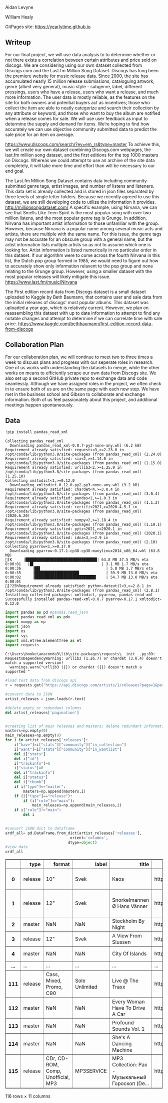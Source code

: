 Aidan Levyne

William Healy

GitPages site: https://yearlytime.github.io

## Writeup

For our final project, we will use data analysis to to determine whether or not there exists a correlation between certain attributes and price sold on discogs.
We are considering using our own dataset collected from Discogs.com and the Last.fm Million Song Dataset. Discogs has long been the premiere website for music release data. Since 2000, the site has accumulated nearly 15 million release submissions, cataloguing artwork, genre (albeit very general), music style - subgenre, label, different pressings, users who have a release, users who want a release, and much more information. The user data is mostly reliable, as the features on the site for both owners and potential buyers act as incentives; those who collect the item are able to neatly categorize and search their collection by any attribute or keyword, and those who want to buy the album are notified when a release comes for sale. We will use user feedback as input to determine the supply and demand for items. We’re hoping to find how accurately we can use objective community submitted data to predict the sale price for an item on average.

https://www.discogs.com/search/?ev=em_rs&type=master 
To achieve this, we will create our own dataset combining Discogs.com webpages, the last.fm million song dataset, and the first editions for the top 1000 masters on Discogs. Whereas we could attempt to use an archive of the site data completely, it will take more time and effort than will be necessary to our end goal. 

The Last.fm Million Song Dataset contains data including community-submitted genre tags, artist images, and number of listens and listeners. This data set is already collected and is stored in json files separated by three levels of single letter folders. Because we recently agreed to use this dataset, we are still developing code to utilize the information it provides.
http://millionsongdataset.com/ 
A specific example, using Nirvana, we can see that Smells Like Teen Spirit is the most popular song with over two million listens, and the most popular genre tag is Grunge. In addition, Nirvana has important artist information to those unfamiliar with the group. However, because Nirvana is a popular name among several music acts and artists, there are multiple with the same name. For this issue, the genre tags may not be accurate for an obscure group with a general name, but the artist information lists multiple artists so as not to assume which one is looking for. Artist information is listed numerically in no particular order in this dataset. If our algorithm were to come across the fourth Nirvana in this list, the Dutch pop group formed in 1985, we would need to figure out how to accurately show only information relavent to the pop group and none relating to the Grunge group. However, using a smaller dataset with the most popular releases will likely mitigate this issue.
https://www.last.fm/music/Nirvana

The First edition record data from Discogs dataset is a small dataset uploaded to Kaggle by Beth Baumann, that contains user and sale data from the initial releases of discogs' most popular albums. This dataset was uploaded a year ago, which is relatively current. However, we plan on reassembling this dataset with up to date information to attempt to find any notable changes and attempt to determine if we can correlate time with sale price.
https://www.kaggle.com/bethbaumann/first-edition-record-data-from-discogs


## Collaboration Plan

For our collaboration plan, we will continue to meet two to three times a week to discuss plans and progress with our seperate roles in research. One of us works with understanding the datasets to merge, while the other works on means to efficiently scrape our own data from Discogs site. We also set up a second GitHub private repo to exchange data and code seamlessly. Although we have assigned roles in the project, we often check in to ensure both of us are on the same page with each new step. We have met in the business school and Gibson to collaborate and exchange information. Both of us feel passionately about this project, and additional meetings happen spontaneously.

## Data


```python
!pip install pandas_read_xml
```

    Collecting pandas_read_xml
      Downloading pandas_read_xml-0.0.7-py3-none-any.whl (6.2 kB)
    Requirement already satisfied: requests<3,>=2.23.0 in /opt/conda/lib/python3.8/site-packages (from pandas_read_xml) (2.24.0)
    Requirement already satisfied: six<2,>=1.14.0 in /opt/conda/lib/python3.8/site-packages (from pandas_read_xml) (1.15.0)
    Requirement already satisfied: urllib3<2,>=1.25.9 in /opt/conda/lib/python3.8/site-packages (from pandas_read_xml) (1.25.10)
    Collecting xmltodict<1,>=0.12.0
      Downloading xmltodict-0.12.0-py2.py3-none-any.whl (9.2 kB)
    Requirement already satisfied: chardet<4,>=3.0.4 in /opt/conda/lib/python3.8/site-packages (from pandas_read_xml) (3.0.4)
    Requirement already satisfied: pandas<2,>=1.0.3 in /opt/conda/lib/python3.8/site-packages (from pandas_read_xml) (1.1.2)
    Requirement already satisfied: certifi<2021,>=2020.4.5.1 in /opt/conda/lib/python3.8/site-packages (from pandas_read_xml) (2020.6.20)
    Requirement already satisfied: numpy<2,>=1.18.4 in /opt/conda/lib/python3.8/site-packages (from pandas_read_xml) (1.19.1)
    Requirement already satisfied: pytz<2021,>=2020.1 in /opt/conda/lib/python3.8/site-packages (from pandas_read_xml) (2020.1)
    Requirement already satisfied: idna<3,>=2.9 in /opt/conda/lib/python3.8/site-packages (from pandas_read_xml) (2.10)
    Collecting pyarrow<1,>=0.17.0
      Downloading pyarrow-0.17.1-cp38-cp38-manylinux2014_x86_64.whl (63.8 MB)
    [K     |████████████████████████████████| 63.8 MB 37.5 MB/s eta 0:00:01   |█▌                              | 3.1 MB 1.7 MB/s eta 0:00:36     |██▌                             | 5.0 MB 1.7 MB/s eta 0:00:35     |████████████████████            | 39.9 MB 13.0 MB/s eta 0:00:02     |███████████████████████████▌    | 54.7 MB 13.0 MB/s eta 0:00:01
    [?25hRequirement already satisfied: python-dateutil<3,>=2.8.1 in /opt/conda/lib/python3.8/site-packages (from pandas_read_xml) (2.8.1)
    Installing collected packages: xmltodict, pyarrow, pandas-read-xml
    Successfully installed pandas-read-xml-0.0.7 pyarrow-0.17.1 xmltodict-0.12.0
    


```python
import pandas as pd #pandas.read_json
import pandas_read_xml as pdx
import numpy as np
import json
import os
import sys
import xml.etree.ElementTree as et 
import requests


```

    C:\Users\booke\anaconda3\lib\site-packages\requests\__init__.py:89: RequestsDependencyWarning: urllib3 (1.26.7) or chardet (3.0.4) doesn't match a supported version!
      warnings.warn("urllib3 ({}) or chardet ({}) doesn't match a supported "
    


```python
#load test data from discogs api
r = requests.get('https://api.discogs.com/artists/1/releases?page=1&per_page=250')

#convert data to JSON
artist_releases = json.loads(r.text)

#delete empty or redundant columns
del artist_releases['pagination']


#creating list of main releases and masters; delete redundant information ("id","status",);
masters=np.empty(0)
main_releases=np.empty(0)
for i in artist_releases['releases']:
    i["have"]=i["stats"]["community"]["in_collection"]
    i["want"]=i["stats"]["community"]["in_wantlist"]
    del i["stats"]
    del i["id"]
    i["trackinfo"]=0
    i["status"]=0
    del i["trackinfo"]
    del i["status"]
    del i["thumb"]
    if i["type"]=="master":
        masters=np.append(masters,i)
    if (i["type"]=="release"):
        if (i["role"]=="main"):
            main_releases=np.append(main_releases,i)
    if i["role"]!="main":
        del i
            

#convert JSON dict to dataframe
ardf_all= pd.DataFrame.from_dict(artist_releases['releases'],
                             orient='columns',
                            dtype=object)
#view data
ardf_all
```




<div>
<style scoped>
    .dataframe tbody tr th:only-of-type {
        vertical-align: middle;
    }

    .dataframe tbody tr th {
        vertical-align: top;
    }

    .dataframe thead th {
        text-align: right;
    }
</style>
<table border="1" class="dataframe">
  <thead>
    <tr style="text-align: right;">
      <th></th>
      <th>type</th>
      <th>format</th>
      <th>label</th>
      <th>title</th>
      <th>resource_url</th>
      <th>role</th>
      <th>artist</th>
      <th>year</th>
      <th>have</th>
      <th>want</th>
      <th>main_release</th>
    </tr>
  </thead>
  <tbody>
    <tr>
      <th>0</th>
      <td>release</td>
      <td>10"</td>
      <td>Svek</td>
      <td>Kaos</td>
      <td>https://api.discogs.com/releases/20209</td>
      <td>Main</td>
      <td>Stephan-G* &amp; The Persuader</td>
      <td>1997</td>
      <td>347</td>
      <td>1315</td>
      <td>NaN</td>
    </tr>
    <tr>
      <th>1</th>
      <td>release</td>
      <td>12"</td>
      <td>Svek</td>
      <td>Snorkelmannen Ø Hans Vänner</td>
      <td>https://api.discogs.com/releases/62584</td>
      <td>Main</td>
      <td>Mr. Barth* &amp; The Persuader</td>
      <td>1997</td>
      <td>616</td>
      <td>732</td>
      <td>NaN</td>
    </tr>
    <tr>
      <th>2</th>
      <td>master</td>
      <td>NaN</td>
      <td>NaN</td>
      <td>Stockholm By Night</td>
      <td>https://api.discogs.com/masters/321212</td>
      <td>Main</td>
      <td>The Persuader</td>
      <td>1997</td>
      <td>464</td>
      <td>671</td>
      <td>4664</td>
    </tr>
    <tr>
      <th>3</th>
      <td>release</td>
      <td>12"</td>
      <td>Svek</td>
      <td>A View From Slussen</td>
      <td>https://api.discogs.com/releases/400</td>
      <td>Main</td>
      <td>The Persuader</td>
      <td>1998</td>
      <td>520</td>
      <td>1132</td>
      <td>NaN</td>
    </tr>
    <tr>
      <th>4</th>
      <td>master</td>
      <td>NaN</td>
      <td>NaN</td>
      <td>City Of Islands</td>
      <td>https://api.discogs.com/masters/4242</td>
      <td>Main</td>
      <td>The Persuader</td>
      <td>1998</td>
      <td>495</td>
      <td>993</td>
      <td>79</td>
    </tr>
    <tr>
      <th>...</th>
      <td>...</td>
      <td>...</td>
      <td>...</td>
      <td>...</td>
      <td>...</td>
      <td>...</td>
      <td>...</td>
      <td>...</td>
      <td>...</td>
      <td>...</td>
      <td>...</td>
    </tr>
    <tr>
      <th>111</th>
      <td>release</td>
      <td>Cass, Mixed, Promo, C90</td>
      <td>Sole Unlimited</td>
      <td>Live @ The Traxx</td>
      <td>https://api.discogs.com/releases/12526186</td>
      <td>TrackAppearance</td>
      <td>Ian Pooley</td>
      <td>NaN</td>
      <td>4</td>
      <td>13</td>
      <td>NaN</td>
    </tr>
    <tr>
      <th>112</th>
      <td>master</td>
      <td>NaN</td>
      <td>NaN</td>
      <td>Every Woman Have To Drive A Car</td>
      <td>https://api.discogs.com/masters/1744570</td>
      <td>UnofficialRelease</td>
      <td>DJ Anton Kubikoff*</td>
      <td>1999</td>
      <td>12</td>
      <td>7</td>
      <td>1878188</td>
    </tr>
    <tr>
      <th>113</th>
      <td>master</td>
      <td>NaN</td>
      <td>NaN</td>
      <td>Profound Sounds Vol. 1</td>
      <td>https://api.discogs.com/masters/66526</td>
      <td>UnofficialRelease</td>
      <td>Josh Wink</td>
      <td>1999</td>
      <td>10</td>
      <td>15</td>
      <td>5780201</td>
    </tr>
    <tr>
      <th>114</th>
      <td>master</td>
      <td>NaN</td>
      <td>NaN</td>
      <td>She's A Dancing Machine</td>
      <td>https://api.discogs.com/masters/599477</td>
      <td>UnofficialRelease</td>
      <td>Magda</td>
      <td>2006</td>
      <td>1</td>
      <td>5</td>
      <td>15023744</td>
    </tr>
    <tr>
      <th>115</th>
      <td>release</td>
      <td>CDr, CD-ROM, Comp, Unofficial, MP3</td>
      <td>MP3SERVICE</td>
      <td>MP3 Collection: Рак - Музыкальный Гороскоп (De...</td>
      <td>https://api.discogs.com/releases/9369505</td>
      <td>UnofficialRelease</td>
      <td>Various</td>
      <td>NaN</td>
      <td>1</td>
      <td>3</td>
      <td>NaN</td>
    </tr>
  </tbody>
</table>
<p>116 rows × 11 columns</p>
</div>




```python

```
